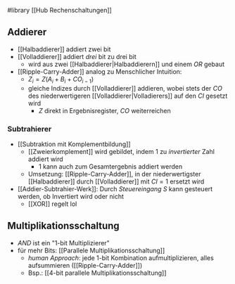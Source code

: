 #library 
[[Hub Rechenschaltungen]]

## Addierer
- [[Halbaddierer]] addiert zwei bit
- [[Volladdierer]] addiert _drei_ bit zu drei bit
	- wird aus zwei [[Halbaddierer|Halbaddierern]] und einem $OR$ gebaut
- [[Ripple-Carry-Adder]] analog zu Menschlicher Intuition:
	- $Z_{i} = Z(A_{i} + B_{i} + CO_{i - 1})$  
	- gleiche Indizes durch [[Volladdierer]] addieren, wobei stets der $CO$ des niederwertigeren [[Volladdierer|Volladierers]] auf den $CI$ gesetzt wird
		- $Z$ direkt in Ergebnisregister, $CO$ weiterreichen
### Subtrahierer
-  [[Subtraktion mit Komplementbildung]]
	- [[Zweierkomplement]] wird gebildet, indem $1$ zu _invertierter_ Zahl addiert wird
		- $1$ kann auch zum Gesamtergebnis addiert werden
	- Umsetzung: [[Ripple-Carry-Adder]], in der niederwertigster [[Halbaddierer]] durch [[Volladdierer]] mit $CI = 1$ ersetzt wird
- [[Addier-Subtrahier-Werk]]: Durch _Steuereingang_ $S$ kann gesteuert werden, ob Invertiert wird oder nicht
	- [[XOR]] regelt lol

## Multiplikationsschaltung
- $AND$ ist ein "1-bit Multiplizierer"
- für mehr Bits: [[Parallele Multiplikationsschaltung]]
	- _human Approach_: jede 1-bit Kombination aufmultiplizieren, alles aufsummieren ([[Ripple-Carry-Adder]])
	- Bsp.: [[4-bit parallele Multiplikationsschaltung]]